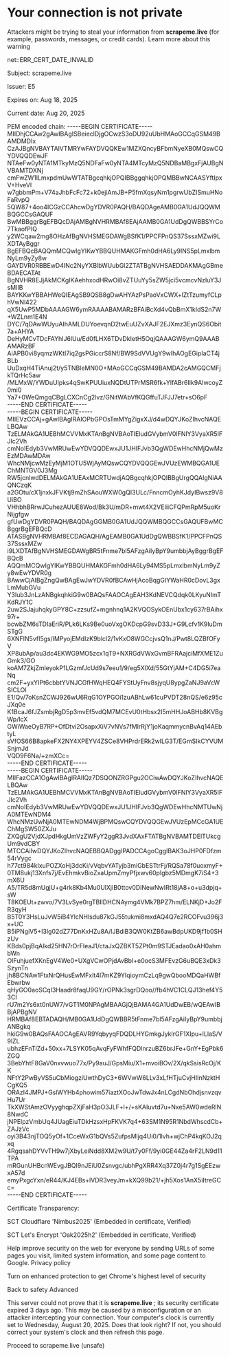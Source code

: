 # Your connection is not private

Attackers might be trying to steal your information from **scrapeme.live**
(for example, passwords, messages, or credit cards). Learn more about this
warning

net::ERR_CERT_DATE_INVALID

Subject: scrapeme.live

Issuer: E5

Expires on: Aug 18, 2025

Current date: Aug 20, 2025

PEM encoded chain: \-----BEGIN CERTIFICATE-----  
MIIDhjCCAw2gAwIBAgISBeieclDjgOCwzS3oDU92uUbHMAoGCCqGSM49BAMDMDIx  
CzAJBgNVBAYTAlVTMRYwFAYDVQQKEw1MZXQncyBFbmNyeXB0MQswCQYDVQQDEwJF  
NTAeFw0yNTA1MTkyMzQ5NDFaFw0yNTA4MTcyMzQ5NDBaMBgxFjAUBgNVBAMTDXNj  
cmFwZW1lLmxpdmUwWTATBgcqhkjOPQIBBggqhkjOPQMBBwNCAASYftIpxV+HveVl  
w7gbbmPm+V74aJhbFcFc72+k0ejiAmJB+P5fmXqsyNm1pgrwUbZISmuHNoFaRvpQ  
5QW87+4oo4ICGzCCAhcwDgYDVR0PAQH/BAQDAgeAMB0GA1UdJQQWMBQGCCsGAQUF  
BwMBBggrBgEFBQcDAjAMBgNVHRMBAf8EAjAAMB0GA1UdDgQWBBSYrCo7TkaofPIQ  
y2WCqaw2mg8OHzAfBgNVHSMEGDAWgBSfK1/PPCFPnQS37SssxMZwi9LXDTAyBggr  
BgEFBQcBAQQmMCQwIgYIKwYBBQUHMAKGFmh0dHA6Ly9lNS5pLmxlbmNyLm9yZy8w  
GAYDVR0RBBEwD4INc2NyYXBlbWUubGl2ZTATBgNVHSAEDDAKMAgGBmeBDAECATAt  
BgNVHR8EJjAkMCKgIKAehhxodHRwOi8vZTUuYy5sZW5jci5vcmcvNzIuY3JsMIIB  
BAYKKwYBBAHWeQIEAgSB9QSB8gDwAHYAzPsPaoVxCWX+lZtTzumyfCLphVwNl422  
qX5UwP5MDbAAAAGW6ymRAAAABAMARzBFAiBcXd4vQbBmX1kIdS2n7W+WZLnm1E4N  
DYC/7qDAwWUyuAIhAMLDUYoevqnD2twEuUZvXAJF2EJXmz3EynQS6Obit7a+AHYA  
DeHyMCvTDcFAYhIJ6lUu/Ed0fLHX6TDvDkIetH5OqjQAAAGW6ymQ9AAABAMARzBF  
AiAPB0vi8yqmzWKtI7iq2gsPGiccrS8Nf/BW9SdVVUgY9wIhAOgEGipIaCT4jBLb  
UuDxqH4TiAnuj2t/y5TNBleMN0O+MAoGCCqGSM49BAMDA2cAMGQCMFjkTQrHc5aw  
/MLMxW/YWDuUIpks4qSwKPUUiuxNQDtUTPrMSR6fk+YlfABr6Ilk9AIwcoyZ0mi0  
Ya7+0WeQmgqCBgLCXCnCg2lvz/GNitWAbVfKQGffuTJFJJ7etr+sO6pF  
\-----END CERTIFICATE-----  
\-----BEGIN CERTIFICATE-----  
MIIEVzCCAj+gAwIBAgIRAIOPbGPOsTmMYgZigxXJ/d4wDQYJKoZIhvcNAQELBQAw  
TzELMAkGA1UEBhMCVVMxKTAnBgNVBAoTIEludGVybmV0IFNlY3VyaXR5IFJlc2Vh  
cmNoIEdyb3VwMRUwEwYDVQQDEwxJU1JHIFJvb3QgWDEwHhcNMjQwMzEzMDAwMDAw  
WhcNMjcwMzEyMjM1OTU5WjAyMQswCQYDVQQGEwJVUzEWMBQGA1UEChMNTGV0J3Mg  
RW5jcnlwdDELMAkGA1UEAxMCRTUwdjAQBgcqhkjOPQIBBgUrgQQAIgNiAAQNCzqK  
a2GOtu/cX1jnxkJFVKtj9mZhSAouWXW0gQI3ULc/FnncmOyhKJdyIBwsz9V8UiBO  
VHhbhBRrwJCuhezAUUE8Wod/Bk3U/mDR+mwt4X2VEIiiCFQPmRpM5uoKrNijgfgw  
gfUwDgYDVR0PAQH/BAQDAgGGMB0GA1UdJQQWMBQGCCsGAQUFBwMCBggrBgEFBQcD  
ATASBgNVHRMBAf8ECDAGAQH/AgEAMB0GA1UdDgQWBBSfK1/PPCFPnQS37SssxMZw  
i9LXDTAfBgNVHSMEGDAWgBR5tFnme7bl5AFzgAiIyBpY9umbbjAyBggrBgEFBQcB  
AQQmMCQwIgYIKwYBBQUHMAKGFmh0dHA6Ly94MS5pLmxlbmNyLm9yZy8wEwYDVR0g  
BAwwCjAIBgZngQwBAgEwJwYDVR0fBCAwHjAcoBqgGIYWaHR0cDovL3gxLmMubGVu  
Y3Iub3JnLzANBgkqhkiG9w0BAQsFAAOCAgEAH3KdNEVCQdqk0LKyuNImTKdRJY1C  
2uw2SJajuhqkyGPY8C+zzsufZ+mgnhnq1A2KVQOSykOEnUbx1cy637rBAihx97r+  
bcwbZM6sTDIaEriR/PLk6LKs9Be0uoVxgOKDcpG9svD33J+G9Lcfv1K9luDmSTgG  
6XNFIN5vfI5gs/lMPyojEMdIzK9blcl2/1vKxO8WGCcjvsQ1nJ/Pwt8LQZBfOFyV  
XP8ubAp/au3dc4EKWG9MO5zcx1qT9+NXRGdVWxGvmBFRAajciMfXME1ZuGmk3/GO  
koAM7ZkjZmleyokP1LGzmfJcUd9s7eeu1/9/eg5XlXd/55GtYjAM+C4DG5i7eaNq  
cm2F+yxYIPt6cbbtYVNJCGfHWqHEQ4FYStUyFnv8sjyqU8ypgZaNJ9aVcWSICLOI  
E1/Qv/7oKsnZCWJ926wU6RqG1OYPGOi1zuABhLw61cuPVDT28nQS/e6z95cJXq0e  
K1BcaJ6fJZsmbjRgD5p3mvEf5vdQM7MCEvU0tHbsx2I5mHHJoABHb8KVBgWp/lcX  
GWiWaeOyB7RP+OfDtvi2OsapxXiV7vNVs7fMlrRjY1joKaqmmycnBvAq14AEbtyL  
sVfOS66B8apkeFX2NY4XPEYV4ZSCe8VHPrdrERk2wILG3T/EGmSIkCYVUMSnjmJd  
VQD9F6Na/+zmXCc=  
\-----END CERTIFICATE-----  
\-----BEGIN CERTIFICATE-----  
MIIFazCCA1OgAwIBAgIRAIIQz7DSQONZRGPgu2OCiwAwDQYJKoZIhvcNAQELBQAw  
TzELMAkGA1UEBhMCVVMxKTAnBgNVBAoTIEludGVybmV0IFNlY3VyaXR5IFJlc2Vh  
cmNoIEdyb3VwMRUwEwYDVQQDEwxJU1JHIFJvb3QgWDEwHhcNMTUwNjA0MTEwNDM4  
WhcNMzUwNjA0MTEwNDM4WjBPMQswCQYDVQQGEwJVUzEpMCcGA1UEChMgSW50ZXJu  
ZXQgU2VjdXJpdHkgUmVzZWFyY2ggR3JvdXAxFTATBgNVBAMTDElTUkcgUm9vdCBY  
MTCCAiIwDQYJKoZIhvcNAQEBBQADggIPADCCAgoCggIBAK3oJHP0FDfzm54rVygc  
h77ct984kIxuPOZXoHj3dcKi/vVqbvYATyjb3miGbESTtrFj/RQSa78f0uoxmyF+  
0TM8ukj13Xnfs7j/EvEhmkvBioZxaUpmZmyPfjxwv60pIgbz5MDmgK7iS4+3mX6U  
A5/TR5d8mUgjU+g4rk8Kb4Mu0UlXjIB0ttov0DiNewNwIRt18jA8+o+u3dpjq+sW  
T8KOEUt+zwvo/7V3LvSye0rgTBIlDHCNAymg4VMk7BPZ7hm/ELNKjD+Jo2FR3qyH  
B5T0Y3HsLuJvW5iB4YlcNHlsdu87kGJ55tukmi8mxdAQ4Q7e2RCOFvu396j3x+UC  
B5iPNgiV5+I3lg02dZ77DnKxHZu8A/lJBdiB3QW0KtZB6awBdpUKD9jf1b0SHzUv  
KBds0pjBqAlkd25HN7rOrFleaJ1/ctaJxQZBKT5ZPt0m9STJEadao0xAH0ahmbWn  
OlFuhjuefXKnEgV4We0+UXgVCwOPjdAvBbI+e0ocS3MFEvzG6uBQE3xDk3SzynTn  
jh8BCNAw1FtxNrQHusEwMFxIt4I7mKZ9YIqioymCzLq9gwQbooMDQaHWBfEbwrbw  
qHyGO0aoSCqI3Haadr8faqU9GY/rOPNk3sgrDQoo//fb4hVC1CLQJ13hef4Y53CI  
rU7m2Ys6xt0nUW7/vGT1M0NPAgMBAAGjQjBAMA4GA1UdDwEB/wQEAwIBBjAPBgNV  
HRMBAf8EBTADAQH/MB0GA1UdDgQWBBR5tFnme7bl5AFzgAiIyBpY9umbbjANBgkq  
hkiG9w0BAQsFAAOCAgEAVR9YqbyyqFDQDLHYGmkgJykIrGF1XIpu+ILlaS/V9lZL  
ubhzEFnTIZd+50xx+7LSYK05qAvqFyFWhfFQDlnrzuBZ6brJFe+GnY+EgPbk6ZGQ  
3BebYhtF8GaV0nxvwuo77x/Py9auJ/GpsMiu/X1+mvoiBOv/2X/qkSsisRcOj/KK  
NFtY2PwByVS5uCbMiogziUwthDyC3+6WVwW6LLv3xLfHTjuCvjHIInNzktHCgKQ5  
ORAzI4JMPJ+GslWYHb4phowim57iaztXOoJwTdwJx4nLCgdNbOhdjsnvzqvHu7Ur  
TkXWStAmzOVyyghqpZXjFaH3pO3JLF+l+/+sKAIuvtd7u+Nxe5AW0wdeRlN8NwdC  
jNPElpzVmbUq4JUagEiuTDkHzsxHpFKVK7q4+63SM1N95R1NbdWhscdCb+ZAJzVc  
oyi3B43njTOQ5yOf+1CceWxG1bQVs5ZufpsMljq4Ui0/1lvh+wjChP4kqKOJ2qxq  
4RgqsahDYVvTH9w7jXbyLeiNdd8XM2w9U/t7y0Ff/9yi0GE44Za4rF2LN9d11TPA  
mRGunUHBcnWEvgJBQl9nJEiU0Zsnvgc/ubhPgXRR4Xq37Z0j4r7g1SgEEzwxA57d  
emyPxgcYxn/eR44/KJ4EBs+lVDR3veyJm+kXQ99b21/+jh5Xos1AnX5iItreGCc=  
\-----END CERTIFICATE-----  

Certificate Transparency:  
  
SCT Cloudflare 'Nimbus2025' (Embedded in certificate, Verified)  
  
SCT Let's Encrypt 'Oak2025h2' (Embedded in certificate, Verified)

Help improve security on the web for everyone by sending URLs of some pages
you visit, limited system information, and some page content to Google.
Privacy policy

Turn on enhanced protection to get Chrome's highest level of security

Back to safety Advanced

This server could not prove that it is **scrapeme.live** ; its security
certificate expired 3 days ago. This may be caused by a misconfiguration or an
attacker intercepting your connection. Your computer's clock is currently set
to Wednesday, August 20, 2025. Does that look right? If not, you should
correct your system's clock and then refresh this page.

Proceed to scrapeme.live (unsafe)

